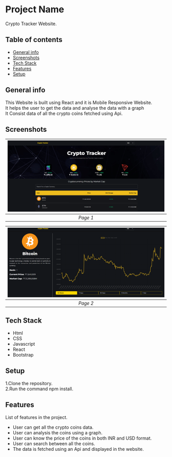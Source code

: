 # Project Name
Crypto Tracker Website.

## Table of contents
* [General info](#general-info)
* [Screenshots](#screenshots)
* [Tech Stack](#tech-stack)
* [Features](#features)
* [Setup](#setup)


## General info
This Website is built using React and it is Mobile Responsive Website.<br/>
It helps the user to get the data and analyse the data with a graph<br/> 
It Consist data of all the crypto coins fetched using Api.

## Screenshots
   | ![Input Page](/output-images/Crypto_1.png)|
|:--:| 
| *Page 1*|

 | ![Input Page](/output-images/crypto_2.png)|
|:--:| 
| *Page 2*|

## Tech Stack
* Html
* CSS
* Javascript
* React
* Bootstrap

## Setup
1.Clone the repository.  
2.Run the command npm install.
 

## Features
List of features in the project.
* User can get all the crypto coins data.
* User can analysis the coins using a graph.
* User can know the price of the coins in both INR and USD format.
* User can search between all the coins.
* The data is fetched using an Api and displayed in the website.
